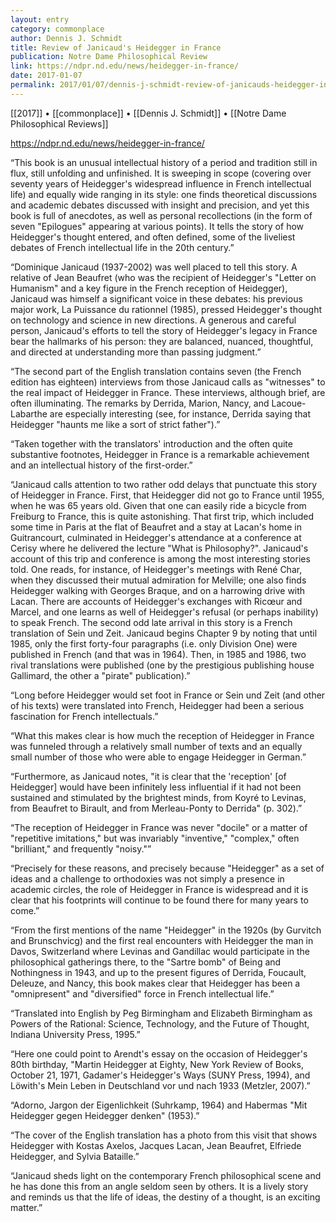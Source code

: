 ```yaml
---
layout: entry
category: commonplace
author: Dennis J. Schmidt
title: Review of Janicaud's Heidegger in France
publication: Notre Dame Philosophical Review
link: https://ndpr.nd.edu/news/heidegger-in-france/
date: 2017-01-07
permalink: 2017/01/07/dennis-j-schmidt-review-of-janicauds-heidegger-in-france
---
```


[[2017]] • [[commonplace]] • [[Dennis J. Schmidt]] • [[Notre Dame Philosophical Reviews]]

https://ndpr.nd.edu/news/heidegger-in-france/

“This book is an unusual intellectual history of a period and tradition still in flux, still unfolding and unfinished. It is sweeping in scope (covering over seventy years of Heidegger's widespread influence in French intellectual life) and equally wide ranging in its style: one finds theoretical discussions and academic debates discussed with insight and precision, and yet this book is full of anecdotes, as well as personal recollections (in the form of seven "Epilogues" appearing at various points). It tells the story of how Heidegger's thought entered, and often defined, some of the liveliest debates of French intellectual life in the 20th century.”

“Dominique Janicaud (1937-2002) was well placed to tell this story. A relative of Jean Beaufret (who was the recipient of Heidegger's "Letter on Humanism" and a key figure in the French reception of Heidegger), Janicaud was himself a significant voice in these debates: his previous major work, La Puissance du rationnel (1985), pressed Heidegger's thought on technology and science in new directions. A generous and careful person, Janicaud's efforts to tell the story of Heidegger's legacy in France bear the hallmarks of his person: they are balanced, nuanced, thoughtful, and directed at understanding more than passing judgment.”

“The second part of the English translation contains seven (the French edition has eighteen) interviews from those Janicaud calls as "witnesses" to the real impact of Heidegger in France. These interviews, although brief, are often illuminating. The remarks by Derrida, Marion, Nancy, and Lacoue-Labarthe are especially interesting (see, for instance, Derrida saying that Heidegger "haunts me like a sort of strict father").”

“Taken together with the translators' introduction and the often quite substantive footnotes, Heidegger in France is a remarkable achievement and an intellectual history of the first-order.”

“Janicaud calls attention to two rather odd delays that punctuate this story of Heidegger in France. First, that Heidegger did not go to France until 1955, when he was 65 years old. Given that one can easily ride a bicycle from Freiburg to France, this is quite astonishing. That first trip, which included some time in Paris at the flat of Beaufret and a stay at Lacan's home in Guitrancourt, culminated in Heidegger's attendance at a conference at Cerisy where he delivered the lecture "What is Philosophy?". Janicaud's account of this trip and conference is among the most interesting stories told. One reads, for instance, of Heidegger's meetings with René Char, when they discussed their mutual admiration for Melville; one also finds Heidegger walking with Georges Braque, and on a harrowing drive with Lacan. There are accounts of Heidegger's exchanges with Ricœur and Marcel, and one learns as well of Heidegger's refusal (or perhaps inability) to speak French. The second odd late arrival in this story is a French translation of Sein und Zeit. Janicaud begins Chapter 9 by noting that until 1985, only the first forty-four paragraphs (i.e. only Division One) were published in French (and that was in 1964). Then, in 1985 and 1986, two rival translations were published (one by the prestigious publishing house Gallimard, the other a "pirate" publication).”

“Long before Heidegger would set foot in France or Sein und Zeit (and other of his texts) were translated into French, Heidegger had been a serious fascination for French intellectuals.”

“What this makes clear is how much the reception of Heidegger in France was funneled through a relatively small number of texts and an equally small number of those who were able to engage Heidegger in German.”

“Furthermore, as Janicaud notes, "it is clear that the 'reception' [of Heidegger] would have been infinitely less influential if it had not been sustained and stimulated by the brightest minds, from Koyré to Levinas, from Beaufret to Birault, and from Merleau-Ponty to Derrida" (p. 302).”

“The reception of Heidegger in France was never "docile" or a matter of "repetitive imitations," but was invariably "inventive," "complex," often "brilliant," and frequently "noisy."”

“Precisely for these reasons, and precisely because "Heidegger" as a set of ideas and a challenge to orthodoxies was not simply a presence in academic circles, the role of Heidegger in France is widespread and it is clear that his footprints will continue to be found there for many years to come.”

“From the first mentions of the name "Heidegger" in the 1920s (by Gurvitch and Brunschvicg) and the first real encounters with Heidegger the man in Davos, Switzerland where Levinas and Gandillac would participate in the philosophical gatherings there, to the "Sartre bomb" of Being and Nothingness in 1943, and up to the present figures of Derrida, Foucault, Deleuze, and Nancy, this book makes clear that Heidegger has been a "omnipresent" and "diversified" force in French intellectual life.”

“Translated into English by Peg Birmingham and Elizabeth Birmingham as Powers of the Rational: Science, Technology, and the Future of Thought, Indiana University Press, 1995.”

“Here one could point to Arendt's essay on the occasion of Heidegger's 80th birthday, "Martin Heidegger at Eighty, New York Review of Books, October 21, 1971, Gadamer's Heidegger's Ways (SUNY Press, 1994), and Löwith's Mein Leben in Deutschland vor und nach 1933 (Metzler, 2007).”

“Adorno, Jargon der Eigenlichkeit (Suhrkamp, 1964) and Habermas "Mit Heidegger gegen Heidegger denken" (1953).”

“The cover of the English translation has a photo from this visit that shows Heidegger with Kostas Axelos, Jacques Lacan, Jean Beaufret, Elfriede Heidegger, and Sylvia Bataille.”

“Janicaud sheds light on the contemporary French philosophical scene and he has done this from an angle seldom seen by others. It is a lively story and reminds us that the life of ideas, the destiny of a thought, is an exciting matter.”

